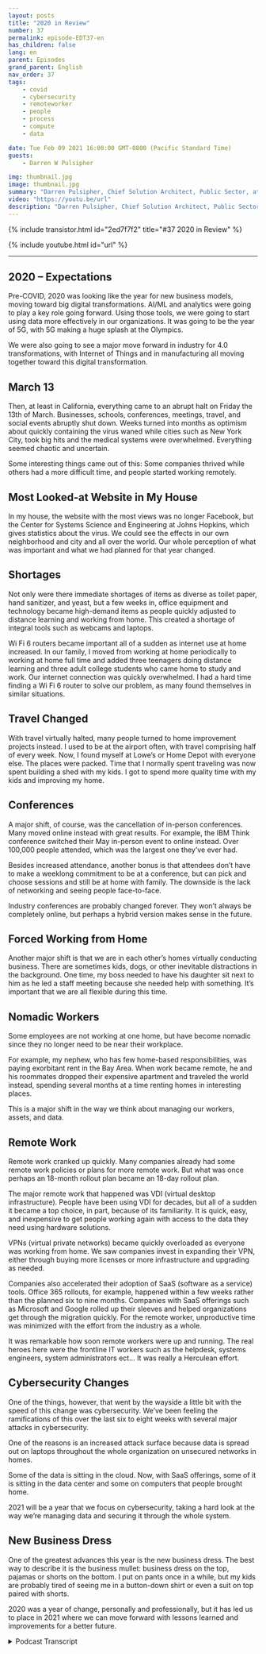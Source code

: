 ```yaml
---
layout: posts
title: "2020 in Review"
number: 37
permalink: episode-EDT37-en
has_children: false
lang: en
parent: Episodes
grand_parent: English
nav_order: 37
tags:
    - covid
    - cybersecurity
    - remoteworker
    - people
    - process
    - compute
    - data

date: Tue Feb 09 2021 16:00:00 GMT-0800 (Pacific Standard Time)
guests:
    - Darren W Pulsipher

img: thumbnail.jpg
image: thumbnail.jpg
summary: "Darren Pulsipher, Chief Solution Architect, Public Sector, at Intel reflects on the disruption, changes, and adjustments the COVID-19 pandemic brought in 2020."
video: "https://youtu.be/url"
description: "Darren Pulsipher, Chief Solution Architect, Public Sector, at Intel reflects on the disruption, changes, and adjustments the COVID-19 pandemic brought in 2020."
---
```


<div>
{% include transistor.html id="2ed7f7f2" title="#37 2020 in Review" %}

{% include youtube.html id="url" %}
</div>

---

## 2020 – Expectations

Pre-COVID, 2020 was looking like the year for new business models, moving toward big digital transformations. AI/ML and analytics were going to play a key role going forward. Using those tools, we were going to start using data more effectively in our organizations. It was going to be the year of 5G, with 5G making a huge splash at the Olympics.

We were also going to see a major move forward in industry for 4.0 transformations, with Internet of Things and in manufacturing all moving together toward this digital transformation.

## March 13

Then, at least in California, everything came to an abrupt halt on Friday the 13th of March.  Businesses, schools, conferences, meetings, travel, and social events abruptly shut down. Weeks turned into months as optimism about quickly containing the virus waned while cities such as New York City, took big hits and the medical systems were overwhelmed. Everything seemed chaotic and uncertain.

Some interesting things came out of this: Some companies thrived while others had a more difficult time, and people started working remotely.

## Most Looked-at Website in My House

In my house, the website with the most views was no longer Facebook, but the Center for Systems Science and Engineering at Johns Hopkins, which gives statistics about the virus.  We could see the effects in our own neighborhood and city and all over the world. Our whole perception of what was important and what we had planned for that year changed.

## Shortages

Not only were there immediate shortages of items as diverse as toilet paper, hand sanitizer, and yeast, but a few weeks in, office equipment and technology became high-demand items as people quickly adjusted to distance learning and working from home. This created a shortage of integral tools such as webcams and laptops.

Wi Fi 6 routers became important all of a sudden as internet use at home increased. In our family, I moved from working at home periodically to working at home full time and added three teenagers doing distance learning and three adult college students who came home to study and work. Our internet connection was quickly overwhelmed.  I had a hard time finding a Wi Fi 6 router to solve our problem, as many found themselves in similar situations.

## Travel Changed

With travel virtually halted, many people turned to home improvement projects instead. I used to be at the airport often, with travel comprising half of every week. Now, I found myself at Lowe’s or Home Depot with everyone else. The places were packed. Time that I normally spent traveling was now spent building a shed with my kids. I got to spend more quality time with my kids and improving my home.

## Conferences

A major shift, of course, was the cancellation of in-person conferences. Many moved online instead with great results. For example, the IBM Think conference switched their May in-person event to online instead. Over 100,000 people attended, which was the largest one they’ve ever had.

Besides increased attendance, another bonus is that attendees don’t have to make a weeklong commitment to be at a conference, but can pick and choose sessions and still be at home with family. The downside is the lack of networking and seeing people face-to-face.

Industry conferences are probably changed forever. They won’t always be completely online, but perhaps a hybrid version makes sense in the future.

## Forced Working from Home

Another major shift is that we are in each other’s homes virtually conducting business. There are sometimes kids, dogs, or other inevitable distractions in the background. One time, my boss needed to have his daughter sit next to him as he led a staff meeting because she needed help with something. It’s important that we are all flexible during this time.

## Nomadic Workers

Some employees are not working at one home, but have become nomadic since they no longer need to be near their workplace.

For example, my nephew, who has few home-based responsibilities, was paying exorbitant rent in the Bay Area. When work became remote, he and his roommates dropped their expensive apartment and traveled the world instead, spending several months at a time renting homes in interesting places.

This is a major shift in the way we think about managing our workers, assets, and data.

## Remote Work

Remote work cranked up quickly. Many companies already had some remote work policies or plans for more remote work. But what was once perhaps an 18-month rollout plan became an 18-day rollout plan.

The major remote work that happened was VDI (virtual desktop infrastructure). People have been using VDI for decades, but all of a sudden it became a top choice, in part, because of its familiarity.  It is quick, easy, and inexpensive to get people working again with access to the data they need using hardware solutions.

VPNs (virtual private networks) became quickly overloaded as everyone was working from home. We saw companies invest in expanding their VPN, either through buying more licenses or more infrastructure and upgrading as needed.

Companies also accelerated their adoption of SaaS (software as a service) tools. Office 365 rollouts, for example, happened within a few weeks rather than the planned six to nine months.  Companies with SaaS offerings such as Microsoft and Google rolled up their sleeves and helped organizations get through the migration quickly. For the remote worker, unproductive time was minimized with the effort from the industry as a whole.

It was remarkable how soon remote workers were up and running. The real heroes here were the frontline IT workers such as the helpdesk, systems engineers, system administrators ect… It was really a Herculean effort.

## Cybersecurity Changes

One of the things, however, that went by the wayside a little bit with the speed of this change was cybersecurity.  We’ve been feeling the ramifications of this over the last six to eight weeks with several major attacks in cybersecurity.

One of the reasons is an increased attack surface because data is spread out on laptops throughout the whole organization on unsecured networks in homes.

Some of the data is sitting in the cloud. Now, with SaaS offerings, some of it is sitting in the data center and some on computers that people brought home.

2021 will be a year that we focus on cybersecurity, taking a hard look at the way we’re managing data and securing it through the whole system.

## New Business Dress

One of the greatest advances this year is the new business dress. The best way to describe it is the business mullet: business dress on the top, pajamas or shorts on the bottom.  I put on pants once in a while, but my kids are probably tired of seeing me in a button-down shirt or even a suit on top paired with shorts.

2020 was a year of change, personally and professionally, but it has led us to place in 2021 where we can move forward with lessons learned and improvements for a better future.  



<details>
<summary> Podcast Transcript </summary>

<p></p>

</details>
